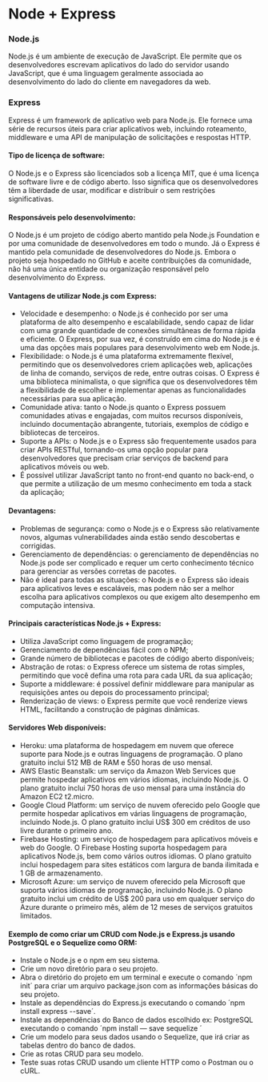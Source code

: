 # Node + Express

### Node.js
Node.js é um ambiente de execução de JavaScript. Ele permite que os desenvolvedores escrevam aplicativos do lado do servidor usando JavaScript, que é uma linguagem geralmente associada ao desenvolvimento do lado do cliente em navegadores da web.

### Express
Express é um framework de aplicativo web para Node.js. Ele fornece uma série de recursos úteis para criar aplicativos web, incluindo roteamento, middleware e uma API de manipulação de solicitações e respostas HTTP.

#### Tipo de licença de software:
O Node.js e o Express são licenciados sob a licença MIT, que é uma licença de software livre e de código aberto. Isso significa que os desenvolvedores têm a liberdade de usar, modificar e distribuir o sem restrições significativas.

#### Responsáveis pelo desenvolvimento:
O Node.js é um projeto de código aberto mantido pela Node.js Foundation e por uma comunidade de desenvolvedores em todo o mundo.
Já o Express é mantido pela comunidade de desenvolvedores do Node.js. Embora o projeto seja hospedado no GitHub e aceite contribuições da comunidade, não há uma única entidade ou organização responsável pelo desenvolvimento do Express.

#### Vantagens de utilizar Node.js com Express:
- Velocidade e desempenho: o Node.js é conhecido por ser uma plataforma de alto desempenho e escalabilidade, sendo capaz de lidar com uma grande quantidade de conexões simultâneas de forma rápida e eficiente. O Express, por sua vez, é construído em cima do Node.js e é uma das opções mais populares para desenvolvimento web em Node.js.
- Flexibilidade: o Node.js é uma plataforma extremamente flexível, permitindo que os desenvolvedores criem aplicações web, aplicações de linha de comando, serviços de rede, entre outras coisas. O Express é uma biblioteca minimalista, o que significa que os desenvolvedores têm a flexibilidade de escolher e implementar apenas as funcionalidades necessárias para sua aplicação.
- Comunidade ativa: tanto o Node.js quanto o Express possuem comunidades ativas e engajadas, com muitos recursos disponíveis, incluindo documentação abrangente, tutoriais, exemplos de código e bibliotecas de terceiros.
- Suporte a APIs: o Node.js e o Express são frequentemente usados para criar APIs RESTful, tornando-os uma opção popular para desenvolvedores que precisam criar serviços de backend para aplicativos móveis ou web.
- É possível utilizar JavaScript tanto no front-end quanto no back-end, o que permite a utilização de um mesmo conhecimento em toda a stack da aplicação;

#### Devantagens:
- Problemas de segurança: como o Node.js e o Express são relativamente novos, algumas vulnerabilidades ainda estão sendo descobertas e corrigidas.
- Gerenciamento de dependências: o gerenciamento de dependências no Node.js pode ser complicado e requer um certo conhecimento técnico para gerenciar as versões corretas de pacotes.
- Não é ideal para todas as situações: o Node.js e o Express são ideais para aplicativos leves e escaláveis, mas podem não ser a melhor escolha para aplicativos complexos ou que exigem alto desempenho em computação intensiva.

#### Principais características Node.js + Express:
- Utiliza JavaScript como linguagem de programação;
- Gerenciamento de dependências fácil com o NPM;
- Grande número de bibliotecas e pacotes de código aberto disponíveis;
- Abstração de rotas: o Express oferece um sistema de rotas simples, permitindo que você defina uma rota para cada URL da sua aplicação;
- Suporte a middleware: é possível definir middleware para manipular as requisições antes ou depois do processamento principal;
- Renderização de views: o Express permite que você renderize views HTML, facilitando a construção de páginas dinâmicas.

#### Servidores Web disponíveis:
- Heroku: uma plataforma de hospedagem em nuvem que oferece suporte para Node.js e outras linguagens de programação. O plano gratuito inclui 512 MB de RAM e 550 horas de uso mensal.
- AWS Elastic Beanstalk: um serviço da Amazon Web Services que permite hospedar aplicativos em vários idiomas, incluindo Node.js. O plano gratuito inclui 750 horas de uso mensal para uma instância do Amazon EC2 t2.micro.
- Google Cloud Platform: um serviço de nuvem oferecido pelo Google que permite hospedar aplicativos em várias linguagens de programação, incluindo Node.js. O plano gratuito inclui US$ 300 em créditos de uso livre durante o primeiro ano.
- Firebase Hosting: um serviço de hospedagem para aplicativos móveis e web do Google. O Firebase Hosting suporta hospedagem para aplicativos Node.js, bem como vários outros idiomas. O plano gratuito inclui hospedagem para sites estáticos com largura de banda ilimitada e 1 GB de armazenamento.
- Microsoft Azure: um serviço de nuvem oferecido pela Microsoft que suporta vários idiomas de programação, incluindo Node.js. O plano gratuito inclui um crédito de US$ 200 para uso em qualquer serviço do Azure durante o primeiro mês, além de 12 meses de serviços gratuitos limitados.

#### Exemplo de como criar um CRUD com Node.js e Express.js usando PostgreSQL e o Sequelize como ORM:
- Instale o Node.js e o npm em seu sistema.
- Crie um novo diretório para o seu projeto.
- Abra o diretório do projeto em um terminal e execute o comando ´npm init´ para criar um arquivo package.json com as informações básicas do seu projeto.
- Instale as dependências do Express.js executando o comando ´npm install express --save´.
- Instale as dependências do Banco de dados escolhido ex: PostgreSQL executando o comando ´npm install — save sequelize ´
- Crie um modelo para seus dados usando o Sequelize, que irá criar as tabelas dentro do banco de dados.
- Crie as rotas CRUD para seu modelo. 
- Teste suas rotas CRUD usando um cliente HTTP como o Postman ou o cURL.